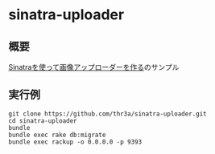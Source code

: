 # sinatra-uploader

## 概要
[Sinatraを使って画像アップローダーを作る](http://thr3a.hatenablog.com/entry/20150622/1434948383)のサンプル

## 実行例
```
git clone https://github.com/thr3a/sinatra-uploader.git
cd sinatra-uploader
bundle
bundle exec rake db:migrate
bundle exec rackup -o 0.0.0.0 -p 9393
```